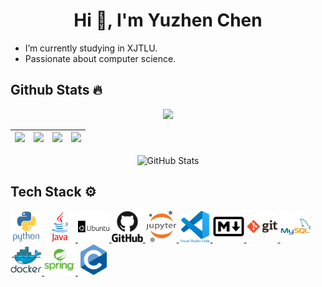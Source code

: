 <h1 align="center">Hi 👋, I'm Yuzhen Chen</h1>

- I’m currently studying in XJTLU.
- Passionate about computer science.

## Github Stats 🔥
<div align="center">
  <img src="http://github-profile-summary-cards.vercel.app/api/cards/profile-details?username=kdpkst&theme=codeSTACKr" />
</div>

|![](https://github-profile-summary-cards.vercel.app/api/cards/stats?username=kdpkst&theme=solarized)|![](https://github-readme-stats.vercel.app/api/top-langs?username=kdpkst&theme=solarized)|![](https://github-profile-summary-cards.vercel.app/api/cards/repos-per-language?username=kdpkst&theme=buefy)|![](https://github-profile-summary-cards.vercel.app/api/cards/most-commit-language?username=kdpkst&theme=moltack)|
|-----|------|------|------|

<div align="center">
<img src="https://github-readme-activity-graph.vercel.app/graph?username=kdpkst&bg_color=05a187&title_color=FFFFFF&area=true&area_color=2d04fd&custom_title=kdpkst%20's%20Github%20Activity%20Graph&hide_border=true&theme=monokai" alt="GitHub Stats" width="85%"/>
</div>


## Tech Stack ⚙️
<a href="https://www.python.org/" target="_blank" rel="noreferrer"> <img src="https://raw.githubusercontent.com/devicons/devicon/master/icons/python/python-original-wordmark.svg" alt="Python" width="50" height="50"/></a>
<a href="https://www.java.com" target="_blank"> <img src="https://raw.githubusercontent.com/devicons/devicon/master/icons/java/java-original-wordmark.svg" alt="java" width="50" height="50"/> </a>
<a href="" target="_blank"> <img src="https://raw.githubusercontent.com/devicons/devicon/master/icons/ubuntu/ubuntu-plain-wordmark.svg" alt="ubuntu" width="50" height="50"/> </a>
<a href="" target="_blank"> <img src="https://raw.githubusercontent.com/devicons/devicon/master/icons/github/github-original-wordmark.svg" alt="github" width="50" height="50"/> </a>
<a href="" target="_blank"> <img src="https://raw.githubusercontent.com/devicons/devicon/master/icons/jupyter/jupyter-original-wordmark.svg" alt="jupyter" width="50" height="50"/> </a>
<a href="" target="_blank"> <img src="https://raw.githubusercontent.com/devicons/devicon/master/icons/vscode/vscode-original-wordmark.svg" alt="vscode" width="50" height="50"/> </a>
<a href="" target="_blank"> <img src="https://raw.githubusercontent.com/devicons/devicon/master/icons/markdown/markdown-original.svg" alt="markdown" width="50" height="50"/> </a>
<a href="https://git-scm.com/" target="_blank"> <img src="https://raw.githubusercontent.com/devicons/devicon/master/icons/git/git-original-wordmark.svg" alt="git" width="50" height="50" /> </a>
<a href="https://www.mysql.com/" target="_blank" rel="noreferrer"> <img src="https://raw.githubusercontent.com/devicons/devicon/master/icons/mysql/mysql-original-wordmark.svg" alt="mysql" width="50" height="50"/> </a>
<a href="" target="_blank"> <img src="https://raw.githubusercontent.com/devicons/devicon/master/icons/docker/docker-original-wordmark.svg" alt="docker" width="50" height="50"/> </a>
<a href="" target="_blank"> <img src="https://raw.githubusercontent.com/devicons/devicon/master/icons/spring/spring-original-wordmark.svg" alt="spring" width="50" height="50"/> </a>
<a href="https://www.cprogramming.com/" target="_blank"> <img src="https://raw.githubusercontent.com/devicons/devicon/master/icons/c/c-original.svg" alt="C" width="50" height="50"/> </a>

